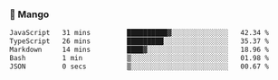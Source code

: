 ### 🥭 Mango

<!--START_SECTION:waka-->

```txt
JavaScript   31 mins         ██████████▓░░░░░░░░░░░░░░   42.34 %
TypeScript   26 mins         █████████░░░░░░░░░░░░░░░░   35.37 %
Markdown     14 mins         ████▓░░░░░░░░░░░░░░░░░░░░   18.96 %
Bash         1 min           ▒░░░░░░░░░░░░░░░░░░░░░░░░   01.98 %
JSON         0 secs          ▒░░░░░░░░░░░░░░░░░░░░░░░░   00.67 %
```

<!--END_SECTION:waka-->
